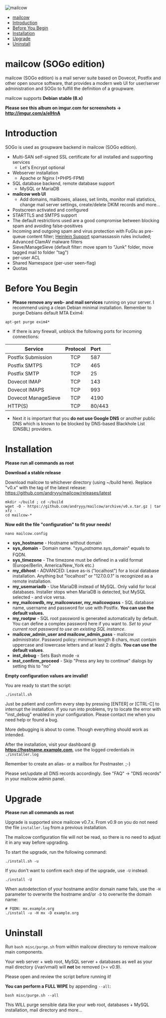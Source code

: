 <!-- START doctoc generated TOC please keep comment here to allow auto update -->
<!-- DON'T EDIT THIS SECTION, INSTEAD RE-RUN doctoc TO UPDATE -->
![mailcow](http://www.debinux.de/mailcow_sogo.png)

- [mailcow](#mailcow)
- [Introduction](#introduction)
- [Before You Begin](#before-you-begin)
- [Installation](#installation)
- [Upgrade](#upgrade)
- [Uninstall](#uninstall)

<!-- END doctoc generated TOC please keep comment here to allow auto update -->

mailcow (SOGo edition)
=====

mailcow (SOGo edition) is a mail server suite based on Dovecot, Postfix and other open source software, that provides a modern web UI for user/server administration and SOGo to fulfill the definition of a groupware.

mailcow supports **Debian stable (8.x)**

**Please see this album on imgur.com for screenshots -> http://imgur.com/a/elHnA**

# Introduction

SOGo is used as groupware backend in mailcow (SOGo edition).

* Multi-SAN self-signed SSL certificate for all installed and supporting services
    * Let's Encrypt optional
* Webserver installation
    * Apache or Nginx (+PHP5-FPM)
* SQL database backend, remote database support
    * MySQL or MariaDB
* **mailcow web UI**
    * Add domains, mailboxes, aliases, set limits, monitor mail statistics, change mail server settings, create/delete DKIM records and more...
* Postscreen activated and configured
* STARTTLS and SMTPS support
* The default restrictions used are a good compromise between blocking spam and avoiding false-positives
* Incoming and outgoing spam and virus protection with FuGlu as pre-queue content filter; [Heinlein Support](https://www.heinlein-support.de/) spamassassin rules included; Advanced ClamAV malware filters
* Sieve/ManageSieve (default filter: move spam to "Junk" folder, move tagged mail to folder "tag")
* per-user ACL
* Shared Namespace (per-user seen-flag)
* Quotas

# Before You Begin
- **Please remove any web- and mail services** running on your server. I recommend using a clean Debian minimal installation.
Remember to purge Debians default MTA Exim4:
```
apt-get purge exim4*
``` 

- If there is any firewall, unblock the following ports for incoming connections:

| Service               | Protocol | Port   |
| -------------------   |:--------:|:-------|
| Postfix Submission    | TCP      | 587    |
| Postfix SMTPS         | TCP      | 465    |
| Postfix SMTP          | TCP      | 25     |
| Dovecot IMAP          | TCP      | 143    |
| Dovecot IMAPS         | TCP      | 993    |
| Dovecot ManageSieve   | TCP      | 4190   |
| HTTP(S)               | TCP      | 80/443 |

- Next it is important that you **do not use Google DNS** or another public DNS which is known to be blocked by DNS-based Blackhole List (DNSBL) providers.

# Installation
**Please run all commands as root**

**Download a stable release**

Download mailcow to whichever directory (using ~/build here).
Replace "v0.x" with the tag of the latest release: https://github.com/andryyy/mailcow/releases/latest
```
mkdir ~/build ; cd ~/build
wget -O - https://github.com/andryyy/mailcow/archive/v0.x.tar.gz | tar xfz -
cd mailcow-*
```

**Now edit the file "configuration" to fit your needs!**
```
nano mailcow.config
```

* **sys_hostname** - Hostname without domain
* **sys_domain** - Domain name. "$sys_hostname.$sys_domain" equals to FQDN.
* **sys_timezone** - The timezone must be defined in a valid format (Europe/Berlin, America/New_York etc.)
* **my_dbhost** - ADVANCED: Leave as-is ("localhost") for a local database installation. Anything but "localhost" or "127.0.0.1" is recognized as a remote installation.
* **my_usemariadb** - Use MariaDB instead of MySQL. Only valid for local databases. Installer stops when MariaDB is detected, but MySQL selected - and vice versa.
* **my_mailcowdb, my_mailcowuser, my_mailcowpass** - SQL database name, username and password for use with Postfix. **You can use the default values.**
* **my_rootpw** - SQL root password is generated automatically by default. You can define a complex password here if you want to. *Set to your current root password to use an existing SQL instance*.
* **mailcow_admin_user and mailcow_admin_pass** - mailcow administrator. Password policy: minimum length 8 chars, must contain uppercase and lowercase letters and at least 2 digits. **You can use the default values**.
* **inst_debug** - Sets Bash mode -x
* **inst_confirm_proceed** - Skip "Press any key to continue" dialogs by setting this to "no"

**Empty configuration values are invalid!**

You are ready to start the script:
```
./install.sh
```
Just be patient and confirm every step by pressing [ENTER] or [CTRL-C] to interrupt the installation.
If you run into problems, try to locate the error with "inst_debug" enabled in your configuration.
Please contact me when you need help or found a bug.

More debugging is about to come. Though everything should work as intended.

After the installation, visit your dashboard @ **https://hostname.example.com**, use the logged credentials in `./installer.log`

Remember to create an alias- or a mailbox for Postmaster. ;-)

Please set/update all DNS records accordingly. See "FAQ" -> "DNS records" in your mailcow admin panel.

# Upgrade
**Please run all commands as root**

Upgrade is supported since mailcow v0.7.x. From v0.9 on you do not need the file `installer.log` from a previous installation.

The mailcow configuration file will not be read, so there is no need to adjust it in any way before upgrading.

To start the upgrade, run the following command:
```
./install.sh -u
```

If you don't want to confirm each step of the upgrade, use `-U` instead:
```
./install -U
```

When autodetection of your hostname and/or domain name fails, use the `-H` parameter to overwrite the hostname and/or `-D` to overwrite the domain name:
```
# FQDN: mx.example.org
./install -u -H mx -D example.org
```

# Uninstall
Run `bash misc/purge.sh` from within mailcow directory to remove mailcow main components.

Your web server + web root, MySQL server + databases as well as your mail directory (/var/vmail) will **not** be removed (>= v0.9).

Please open and review the script before running it!

**You can perform a FULL WIPE** by appending `--all`:

```bash misc/purge.sh --all```

This WILL purge sensible data like your web root, databases + MySQL installation, mail directory and more... 

